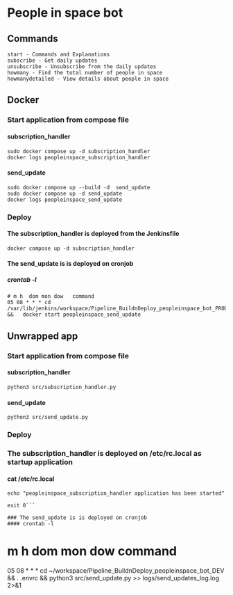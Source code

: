 # People in space bot



## Commands
```
start - Commands and Explanations
subscribe - Get daily updates
unsubscribe - Unsubscribe from the daily updates
howmany - Find the total number of people in space
howmanydetailed - View details about people in space
```


## Docker

### Start application from compose file
#### subscription_handler
```
sudo docker compose up -d subscription_handler
docker logs peopleinspace_subscription_handler
```
#### send_update
```
sudo docker compose up --build -d  send_update
sudo docker compose up -d send_update
docker logs peopleinspace_send_update
```
### Deploy
#### The subscription_handler is deployed from the Jenkinsfile
```docker compose up -d subscription_handler```

#### The send_update is is deployed on cronjob
##### crontab -l
```
# m h  dom mon dow   command
05 08 * * * cd /var/lib/jenkins/workspace/Pipeline_BuildnDeploy_peopleinspace_bot_PROD    &&   docker start peopleinspace_send_update
```





## Unwrapped app
### Start application from compose file
#### subscription_handler
```python3 src/subscription_handler.py```
#### send_update
```python3 src/send_update.py```

### Deploy

### The subscription_handler is deployed on /etc/rc.local  as startup application
####  cat /etc/rc.local
```sudo -u jenkins screen -dm -S peopleinspace_subscription_handler bash -c 'cd /home/jenkins/workspace/Pipeline_BuildnDeploy_peopleinspace_bot_DEV; source .envrc;  python3 src/subscription_handler.py; exec bash'
echo "peopleinspace_subscription_handler application has been started"

exit 0```

### The send_update is is deployed on cronjob
#### crontab -l
```
# m h  dom mon dow   command
05 08 * * * cd ~/workspace/Pipeline_BuildnDeploy_peopleinspace_bot_DEV      && . .envrc     &&                            python3 src/send_update.py >> logs/send_updates_log.log 2>&1
```